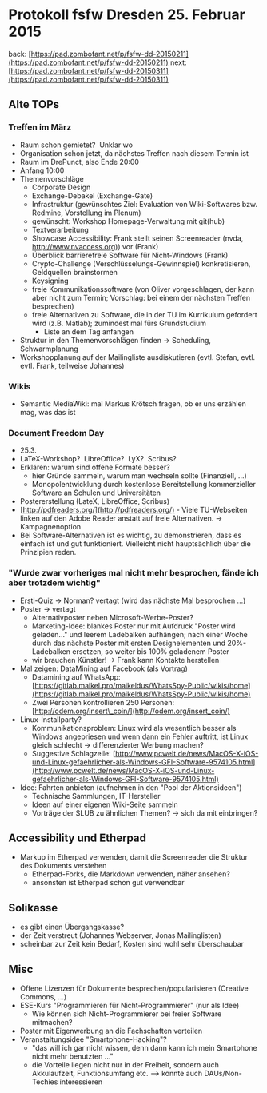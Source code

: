 Protokoll fsfw Dresden 25. Februar 2015
=======================================

back:
[https://pad.zombofant.net/p/fsfw-dd-20150211](https://pad.zombofant.net/p/fsfw-dd-20150211)
next:
[https://pad.zombofant.net/p/fsfw-dd-20150311](https://pad.zombofant.net/p/fsfw-dd-20150311)



Alte TOPs
---------


### Treffen im März

-   Raum schon gemietet?  Unklar wo
-   Organisation schon jetzt, da nächstes Treffen nach diesem Termin ist
-   Raum im DrePunct, also Ende 20:00
-   Anfang 10:00
-   Themenvorschläge
    -   Corporate Design
    -   Exchange-Debakel (Exchange-Gate)
    -   Infrastruktur (gewünschtes Ziel: Evaluation von Wiki-Softwares
        bzw. Redmine, Vorstellung im Plenum)
    -   gewünscht: Workshop Homepage-Verwaltung mit git(hub)
    -   Textverarbeitung
    -   Showcase Accessibility: Frank stellt seinen Screenreader (nvda,
        [http://www.nvaccess.org)](http://www.nvaccess.org)) vor (Frank)
    -   Überblick barrierefreie Software für Nicht-Windows (Frank)
    -   Crypto-Challenge (Verschlüsselungs-Gewinnspiel) konkretisieren,
        Geldquellen brainstormen
    -   Keysigning
    -   freie Kommunikationssoftware (von Oliver vorgeschlagen, der kann
        aber nicht zum Termin; Vorschlag: bei einem der nächsten Treffen
        besprechen)
    -   freie Alternativen zu Software, die in der TU im Kurrikulum
        gefordert wird (z.B. Matlab); zumindest mal fürs Grundstudium
        -   Liste an dem Tag anfangen
-   Struktur in den Themenvorschlägen finden → Scheduling,
    Schwarmplanung
-   Workshopplanung auf der Mailingliste ausdiskutieren (evtl. Stefan,
    evtl. evtl. Frank, teilweise Johannes)


### Wikis

-   Semantic MediaWiki: mal Markus Krötsch fragen, ob er uns erzählen
    mag, was das ist


### Document Freedom Day

-   25.3.
-   LaTeX-Workshop?  LibreOffice?  LyX?  Scribus?
-   Erklären: warum sind offene Formate besser?
    -   hier Gründe sammeln, warum man wechseln sollte (Finanziell, ...)
    -   Monopolentwicklung durch kostenlose Bereitstellung kommerzieller
        Software an Schulen und Universitäten
-   Postererstellung (LateX, LibreOffice, Scribus)
-   [http://pdfreaders.org/](http://pdfreaders.org/) - Viele
    TU-Webseiten linken auf den Adobe Reader anstatt auf freie
    Alternativen. -\> Kampagnenoption
-   Bei Software-Alternativen ist es wichtig, zu demonstrieren, dass es
    einfach ist und gut funktioniert. Vielleicht nicht hauptsächlich
    über die Prinzipien reden.


### "Wurde zwar vorheriges mal nicht mehr besprochen, fände ich aber trotzdem wichtig"

-   Ersti-Quiz → Norman? vertagt (wird das nächste Mal besprochen ...)
-   Poster → vertagt
    -   Alternativposter neben Microsoft-Werbe-Poster?
    -   Marketing-Idee: blankes Poster nur mit Aufdruck "Poster wird
        geladen..." und leerem Ladebalken aufhängen; nach einer Woche
        durch das nächste Poster mit ersten Designelementen und
        20%-Ladebalken ersetzen, so weiter bis 100% geladenem Poster
    -   wir brauchen Künstler! → Frank kann Kontakte herstellen
-   Mal zeigen: DataMining auf Facebook (als Vortrag)
    -   Datamining auf WhatsApp:
        [https://gitlab.maikel.pro/maikeldus/WhatsSpy-Public/wikis/home](https://gitlab.maikel.pro/maikeldus/WhatsSpy-Public/wikis/home)
    -   Zwei Personen kontrollieren 250 Personen:
        [http://odem.org/insert\_coin/](http://odem.org/insert_coin/)
-   Linux-Installparty?
    -   Kommunikationsproblem: Linux wird als wesentlich besser als
        Windows angepriesen und wenn dann ein Fehler auftritt, ist Linux
        gleich schlecht → differenzierter Werbung machen?
    -   Suggestive Schlagzeile:
        [http://www.pcwelt.de/news/MacOS-X-iOS-und-Linux-gefaehrlicher-als-Windows-GFI-Software-9574105.html](http://www.pcwelt.de/news/MacOS-X-iOS-und-Linux-gefaehrlicher-als-Windows-GFI-Software-9574105.html)
-   Idee: Fahrten anbieten (aufnehmen in den "Pool der Aktionsideen")
    -   Technische Sammlungen, IT-Hersteller
    -   Ideen auf einer eigenen Wiki-Seite sammeln
    -   Vorträge der SLUB zu ähnlichen Themen? → sich da mit einbringen?


Accessibility und Etherpad
--------------------------

-   Markup im Etherpad verwenden, damit die Screenreader die Struktur
    des Dokuments verstehen
    -   Etherpad-Forks, die Markdown verwenden, näher ansehen?
    -   ansonsten ist Etherpad schon gut verwendbar


Solikasse
---------

-   es gibt einen Übergangskasse?
-   der Zeit verstreut (Johannes Webserver, Jonas Mailinglisten)
-   scheinbar zur Zeit kein Bedarf, Kosten sind wohl sehr überschaubar


Misc
----

-   Offene Lizenzen für Dokumente besprechen/popularisieren (Creative
    Commons, ...)
-   ESE-Kurs "Programmieren für Nicht-Programmierer" (nur als Idee)
    -   Wie können sich Nicht-Programmierer bei freier Software
        mitmachen?
-   Poster mit Eigenwerbung an die Fachschaften verteilen
-   Veranstaltungsidee "Smartphone-Hacking"?
    -   "das will ich gar nicht wissen, denn dann kann ich mein
        Smartphone nicht mehr benutzten ..."
    -   die Vorteile liegen nicht nur in der Freiheit, sondern auch
        Akkulaufzeit, Funktionsumfang etc. --\> könnte auch
        DAUs/Non-Techies interessieren
